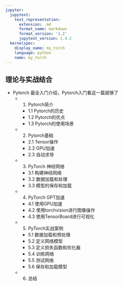 ```yaml
---
jupyter:
  jupytext:
    text_representation:
      extension: .md
      format_name: markdown
      format_version: '1.2'
      jupytext_version: 1.4.2
  kernelspec:
    display_name: my_torch
    language: python
    name: my_torch
---
```


<!-- #region -->
## 理论与实战结合


- Pytorch 最全入门介绍，Pytorch入门看这一篇就够了
  - 1. Pytorch简介
    - 1.1 Pytorch的历史
    - 1.2 Pytorch的优点
    - 1.3 Pytorch的使用场景
  - 2. Pytorch基础
    - 2.1 Tensor操作
    - 2.2 GPU加速
    - 2.3 自动求导
  - 3. PyTorch 神经网络
    - 3.1 构建神经网络
    - 3.2 数据加载和处理
    - 3.3 模型的保存和加载
  - 4. PyTorch GPT加速
    - 4.1 使用GPU加速
    - 4.2 使用torchvision进行图像操作
    - 4.3 使用TensorBoard进行可视化
  - 5. PyTorch实战案例
    - 5.1 数据加载和预处理
    - 5.2 定义网络模型
    - 5.3 定义损失函数和优化器
    - 5.4 训练网络
    - 5.5 测试网络
    - 5.6 保存和加载模型
  - 6. 总结
<!-- #endregion -->
